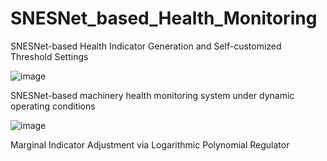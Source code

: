 # SNESNet_based_Health_Monitoring
SNESNet-based Health Indicator Generation and Self-customized Threshold Settings

![image](https://github.com/user-attachments/assets/6523d073-eafc-404d-a6a4-79fe56c3ae17)

SNESNet-based machinery health monitoring system under dynamic operating conditions

![image](https://github.com/user-attachments/assets/7ca3836d-d99a-432c-b9a1-a72e5224f148)

Marginal Indicator Adjustment via Logarithmic Polynomial Regulator
